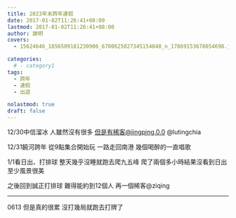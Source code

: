 ```yaml
---
title: 2023年末跨年連假
date: 2017-01-02T11:26:41+08:00
lastmod: 2017-01-02T11:26:41+08:00
author: 謝明
covers:
  - 15624646_1856509181230906_6700625027345154048_n_17869153678054698.jpg

categories:
  # - category1
tags:
  - 跨年
  - 連假
  - 出遊

nolastmod: true
draft: false
---
```


12/30中信溜冰
人雖然沒有很多
但是有稀客@jingping.0.0 @lutingchia

12/31饒河跨年
從9點集合開始玩
一路走回南港
幾個喝醉的一直唱歌

1/1看日出、打排球
整天幾乎沒睡就跑去爬九五峰
爬了兩個多小時結果沒看到日出
至少風景很美

之後回到誠正打排球
難得能約到12個人
再一個稀客@ziqing
<!--more-->
___

0613
但是真的很累
沒打幾局就跑去打牌了
